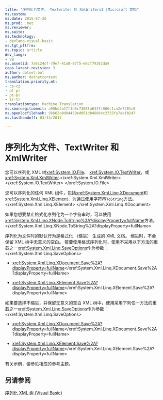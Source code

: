 ```yaml
---
title: "序列化为文件、 Textwriter 和 XmlWriters3 |Microsoft 文档"
ms.custom: 
ms.date: 2015-07-20
ms.prod: .net
ms.reviewer: 
ms.suite: 
ms.technology:
- devlang-visual-basic
ms.tgt_pltfrm: 
ms.topic: article
dev_langs:
- VB
ms.assetid: 7a0c24df-79ef-41a0-87f5-e6cf79382da9
caps.latest.revision: 3
author: dotnet-bot
ms.author: dotnetcontent
translation.priority.mt:
- cs-cz
- pl-pl
- pt-br
- tr-tr
translationtype: Machine Translation
ms.sourcegitcommit: a06bd2a17f1d6c7308fa6337c866c1ca2e7281c0
ms.openlocfilehash: 98662b8d84459ed051d048084c2755fa7aaf8247
ms.lasthandoff: 03/13/2017

---
```

# <a name="serializing-to-files-textwriters-and-xmlwriters"></a>序列化为文件、TextWriter 和 XmlWriter
您可以序列化 XML 树<xref:System.IO.File>、 <xref:System.IO.TextWriter>，或<xref:System.Xml.XmlWriter>.</xref:System.Xml.XmlWriter> </xref:System.IO.TextWriter> </xref:System.IO.File>  
  
 您可以序列化的任何 XML 组件，包括<xref:System.Xml.Linq.XDocument>和<xref:System.Xml.Linq.XElement>，为通过使用字符串`ToString`方法。</xref:System.Xml.Linq.XElement> </xref:System.Xml.Linq.XDocument>  
  
 如果您想要禁止格式化序列化为一个字符串时，可以使用<xref:System.Xml.Linq.XNode.ToString%2A?displayProperty=fullName>方法。</xref:System.Xml.Linq.XNode.ToString%2A?displayProperty=fullName>  
  
 序列化为文件时的默认行为是格式化 （缩进） 生成的 XML 文档。 缩进时，不会保留 XML 树中无意义的空白。 若要使用格式序列化时，使用不采用以下方法的重载之一<xref:System.Xml.Linq.SaveOptions>作为参数︰</xref:System.Xml.Linq.SaveOptions>  
  
-   <xref:System.Xml.Linq.XDocument.Save%2A?displayProperty=fullName></xref:System.Xml.Linq.XDocument.Save%2A?displayProperty=fullName>  
  
-   <xref:System.Xml.Linq.XElement.Save%2A?displayProperty=fullName></xref:System.Xml.Linq.XElement.Save%2A?displayProperty=fullName>  
  
 如果要选择不缩进，并保留无意义的空白 XML 树中，使用采用下列任一方法的重载之一<xref:System.Xml.Linq.SaveOptions>作为参数︰</xref:System.Xml.Linq.SaveOptions>  
  
-   <xref:System.Xml.Linq.XDocument.Save%2A?displayProperty=fullName></xref:System.Xml.Linq.XDocument.Save%2A?displayProperty=fullName>  
  
-   <xref:System.Xml.Linq.XElement.Save%2A?displayProperty=fullName></xref:System.Xml.Linq.XElement.Save%2A?displayProperty=fullName>  
  
 有关示例，请参见相应的参考主题。  
  
## <a name="see-also"></a>另请参阅  
 [序列化 XML 树 (Visual Basic)](../../../../visual-basic/programming-guide/concepts/linq/serializing-xml-trees.md)
